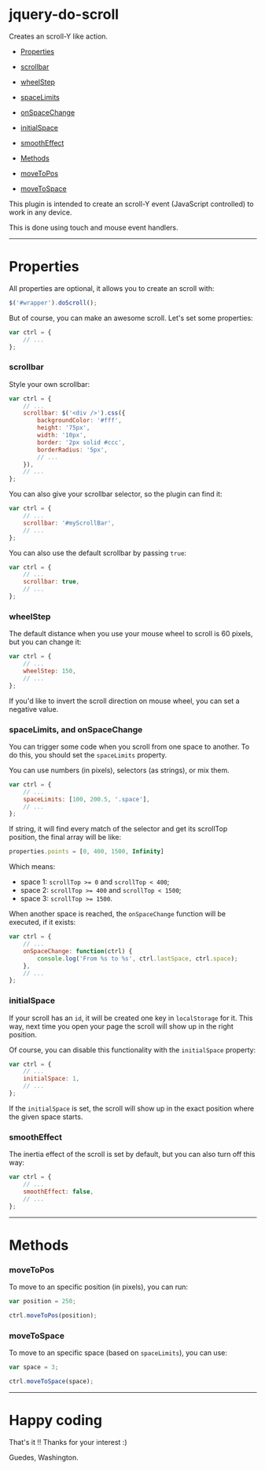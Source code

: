 # jquery-do-scroll
Creates an scroll-Y like action.

- [Properties](#properties)
 - [scrollbar](#scrollbar)
 - [wheelStep](#wheelstep)
 - [spaceLimits](#spacelimits-and-onspacechange)
 - [onSpaceChange](#spacelimits-and-onspacechange)
 - [initialSpace](#initialspace)
 - [smoothEffect](#smootheffect)
 
- [Methods](#methods)
 - [moveToPos](#movetopos)
 - [moveToSpace](#movetospace)

This plugin is intended to create an scroll-Y event (JavaScript controlled) to work in any device.

This is done using touch and mouse event handlers.

---

# Properties

All properties are optional, it allows you to create an scroll with:

```JavaScript
$('#wrapper').doScroll();
```

But of course, you can make an awesome scroll. Let's set some properties:

```JavaScript
var ctrl = {
    // ...
};
```

### scrollbar

Style your own scrollbar:

```JavaScript
var ctrl = {
    // ...
    scrollbar: $('<div />').css({
        backgroundColor: '#fff',
        height: '75px',
        width: '10px',
        border: '2px solid #ccc',
        borderRadius: '5px',
        // ...
    }),
    // ...
};
```

You can also give your scrollbar selector, so the plugin can find it:

```JavaScript
var ctrl = {
    // ...
    scrollbar: '#myScrollBar',
    // ...
};
```

You can also use the default scrollbar by passing `true`:

```JavaScript
var ctrl = {
    // ...
    scrollbar: true,
    // ...
};
```

### wheelStep

The default distance when you use your mouse wheel to scroll is 60 pixels, but you can change it:

```JavaScript
var ctrl = {
    // ...
    wheelStep: 150,
    // ...
};
```

If you'd like to invert the scroll direction on mouse wheel, you can set a negative value.

### spaceLimits, and onSpaceChange

You can trigger some code when you scroll from one space to another. To do this, you should set the `spaceLimits` property.

You can use numbers (in pixels), selectors (as strings), or mix them.

```JavaScript
var ctrl = {
    // ...
    spaceLimits: [100, 200.5, '.space'],
    // ...
};
```

If string, it will find every match of the selector and get its scrollTop position, the final array will be like:

```JavaScript
properties.points = [0, 400, 1500, Infinity]
```

Which means:

- space 1: `scrollTop >= 0` and `scrollTop < 400`;
- space 2: `scrollTop >= 400` and `scrollTop < 1500`;
- space 3: `scrollTop >= 1500`.

When another space is reached, the `onSpaceChange` function will be executed, if it exists: 

```JavaScript
var ctrl = {
    // ...
    onSpaceChange: function(ctrl) {
    	console.log('From %s to %s', ctrl.lastSpace, ctrl.space);
	},
	// ...
};
```

### initialSpace

If your scroll has an `id`, it will be created one key in `localStorage` for it. This way, next time you open your page the scroll will show up in the right position.

Of course, you can disable this functionality with the `initialSpace` property:

```JavaScript
var ctrl = {
    // ...
    initialSpace: 1,
	// ...
};
```

If the `initialSpace` is set, the scroll will show up in the exact position where the given space starts.

### smoothEffect

The inertia effect of the scroll is set by default, but you can also turn off this way:

```JavaScript
var ctrl = {
	// ...
	smoothEffect: false,
	// ...
};
```

---

# Methods

### moveToPos

To move to an specific position (in pixels), you can run:

```JavaScript
var position = 250;

ctrl.moveToPos(position);
```

### moveToSpace

To move to an specific space (based on `spaceLimits`), you can use:

```JavaScript
var space = 3;

ctrl.moveToSpace(space);
```

---

# Happy coding

That's it !! Thanks for your interest :)

Guedes, Washington.
